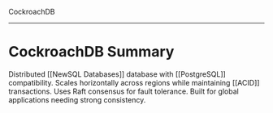 CockroachDB

---

# **CockroachDB Summary**
Distributed [[NewSQL Databases]] database with [[PostgreSQL]] compatibility. Scales horizontally across regions while maintaining [[ACID]] transactions. Uses Raft consensus for fault tolerance. Built for global applications needing strong consistency.